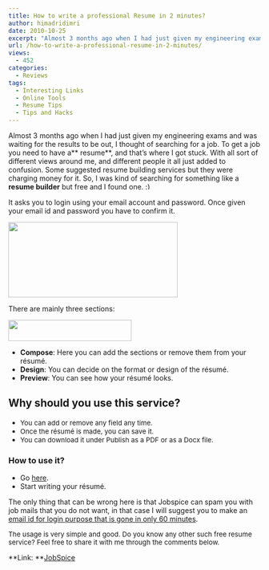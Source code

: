 ```yaml
---
title: How to write a professional Resume in 2 minutes?
author: himadridimri
date: 2010-10-25
excerpt: "Almost 3 months ago when I had just given my engineering exams and was waiting for the results to be out, I thought of searching for a job. To get a job you need to have a resume, and that's where I got stuck."
url: /how-to-write-a-professional-resume-in-2-minutes/
views:
  - 452
categories:
  - Reviews
tags:
  - Interesting Links
  - Online Tools
  - Resume Tips
  - Tips and Hacks
---
```

Almost 3 months ago when I had just given my engineering exams and was waiting for the results to be out, I thought of searching for a job. To get a job you need to have a** <span style="font-weight: normal;">resume</span>**, and that&#8217;s where I got stuck. With all sort of different views around me, and different people it all just added to confusion. Some suggested resume building services but they were charging money for it. So, I was kind of searching for something like a **resume builder** but free and I found one. <img src="http://devilsworkshop.org/wp-includes/images/smilies/simple-smile.png" alt=":)" class="wp-smiley" style="height: 1em; max-height: 1em;" />

It asks you to login using your email account and password. Once given your email id and password you have to confirm it.

<a href="http://devilsworkshop.org/how-to-write-a-professional-resume-in-2-minutes/screenshot_065/" rel="attachment wp-att-31092"><img class="alignnone size-full wp-image-31092" title="email id" src="http://cdn.devilsworkshop.org/files/2010/10/screenshot_065.png" alt="" width="338" height="150" /></a>

There are mainly three sections:

<a href="http://devilsworkshop.org/how-to-write-a-professional-resume-in-2-minutes/screenshot_067/" rel="attachment wp-att-31093"><img class="alignnone size-full wp-image-31093" title="three sections" src="http://cdn.devilsworkshop.org/files/2010/10/screenshot_067.png" alt="" width="246" height="42" /></a>

  * **Compose**: Here you can add the sections or remove them from your résumé.
  * **Design**: You can decide on the format or design of the résumé.
  * **Preview**: You can see how your résumé looks.

## Why should you use this service?

  * <span style="font-size: 13.3333px;">You can add or remove any field any time.</span>
  * <span style="font-size: 13.3333px;">Once the résumé is made, you can save it.</span>
  * <span style="font-size: 13.3333px;">You can download it under Publish as a PDF or as a Docx file.</span>

### How to use it?

  * Go <a href="http://www.jobspice.com/" onclick="_gaq.push(['_trackEvent', 'outbound-article', 'http://www.jobspice.com/', 'here']);" >here</a>.
  * Start writing your résumé.

The only thing that can be wrong here is that Jobspice can spam you with job mails that you do not want, in that case I will suggest you to make an [email id for login purpose that is gone in only 60 minutes][1].

<span style="font-size: 13.3333px;">The usage is very simple and good. Do you know any other such free resume service? Feel free to share it with me through the comments below.</span>

**Link: **<a href="http://www.jobspice.com/home" onclick="_gaq.push(['_trackEvent', 'outbound-article', 'http://www.jobspice.com/home', 'JobSpice']);" >JobSpice</a>

 [1]: http://devilsworkshop.org/email-address-which-is-gone-in-60-minutes/
